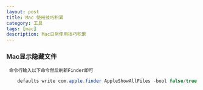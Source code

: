```yaml
---
layout: post
title: Mac 使用技巧积累
category: 工具
tags: [mac]
description: Mac日常使用技巧积累
---
```


### Mac显示隐藏文件
	 命令行输入以下命令然后刷新Finder即可

```java
	defaults write com.apple.finder AppleShowAllFiles -bool false/true

```
















